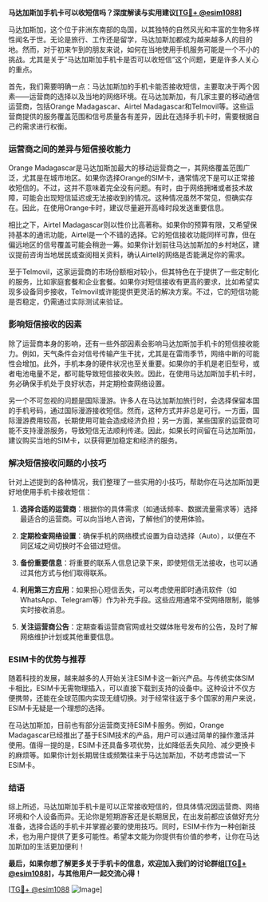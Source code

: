 **马达加斯加手机卡可以收短信吗？深度解读与实用建议[[TG💪+ @esim1088](https://t.me/s/esim1088)]**

马达加斯加，这个位于非洲东南部的岛国，以其独特的自然风光和丰富的生物多样性闻名于世。无论是旅行、工作还是留学，马达加斯加都成为越来越多人的目的地。然而，对于初来乍到的朋友来说，如何在当地使用手机服务可能是一个不小的挑战。尤其是关于“马达加斯加手机卡是否可以收短信”这个问题，更是许多人关心的重点。

首先，我们需要明确一点：马达加斯加的手机卡能否接收短信，主要取决于两个因素——运营商的选择以及当地的网络环境。在马达加斯加，有几家主要的移动通信运营商，包括Orange Madagascar、Airtel Madagascar和Telmovil等。这些运营商提供的服务覆盖范围和信号质量各有差异，因此在选择手机卡时，需要根据自己的需求进行权衡。

### **运营商之间的差异与短信接收能力**

Orange Madagascar是马达加斯加最大的移动运营商之一，其网络覆盖范围广泛，尤其是在城市地区。如果你选择Orange的SIM卡，通常情况下是可以正常接收短信的。不过，这并不意味着完全没有问题。有时，由于网络拥堵或者技术故障，可能会出现短信延迟或无法接收到的情况。这种情况虽然不常见，但确实存在。因此，在使用Orange卡时，建议尽量避开高峰时段发送重要信息。

相比之下，Airtel Madagascar则以性价比高著称。如果你的预算有限，又希望保持基本的通讯功能，Airtel是一个不错的选择。它的短信接收功能同样可靠，但在偏远地区的信号覆盖可能会稍逊一筹。如果你计划前往马达加斯加的乡村地区，建议提前咨询当地居民或查阅相关资料，确认Airtel的网络是否能满足你的需求。

至于Telmovil，这家运营商的市场份额相对较小，但其特色在于提供了一些定制化的服务，比如家庭套餐和企业套餐。如果你对短信接收有更高的要求，比如希望实现多设备同步接收，Telmovil或许能提供更灵活的解决方案。不过，它的短信功能是否稳定，仍需通过实际测试来验证。

### **影响短信接收的因素**

除了运营商本身的影响，还有一些外部因素会影响马达加斯加手机卡的短信接收能力。例如，天气条件会对信号传输产生干扰，尤其是在雷雨季节，网络中断的可能性会增加。此外，手机本身的硬件状况也至关重要。如果你的手机是老旧型号，或者电池电量不足，都可能导致短信接收失败。因此，在使用马达加斯加手机卡时，务必确保手机处于良好状态，并定期检查网络设置。

另一个不可忽视的问题是国际漫游。许多人在马达加斯加旅行时，会选择保留本国的手机号码，通过国际漫游接收短信。然而，这种方式并非总是可行。一方面，国际漫游费用较高，长期使用可能会造成经济负担；另一方面，某些国家的运营商可能不支持漫游服务，导致短信无法顺利传递。因此，如果长时间留在马达加斯加，建议购买当地的SIM卡，以获得更加稳定和经济的服务。

### **解决短信接收问题的小技巧**

针对上述提到的各种情况，我们整理了一些实用的小技巧，帮助你在马达加斯加更好地使用手机卡接收短信：

1. **选择合适的运营商**：根据你的具体需求（如通话频率、数据流量需求等）选择最适合的运营商。可以向当地人咨询，了解他们的使用体验。
   
2. **定期检查网络设置**：确保手机的网络模式设置为自动选择（Auto），以便在不同区域之间切换时不会错过短信。

3. **备份重要信息**：将重要的联系人信息记录下来，即使短信无法接收，也可以通过其他方式与他们取得联系。

4. **利用第三方应用**：如果担心短信丢失，可以考虑使用即时通讯软件（如WhatsApp、Telegram等）作为补充手段。这些应用通常不受网络限制，能够实时接收消息。

5. **关注运营商公告**：定期查看运营商官网或社交媒体账号发布的公告，及时了解网络维护计划或其他重要信息。

### **ESIM卡的优势与推荐**

随着科技的发展，越来越多的人开始关注ESIM卡这一新兴产品。与传统实体SIM卡相比，ESIM卡无需物理插入，可以直接下载到支持的设备中。这种设计不仅方便携带，还能在全球范围内实现无缝切换。对于经常往返于多个国家的用户来说，ESIM卡无疑是一个理想的选择。

在马达加斯加，目前也有部分运营商支持ESIM卡服务。例如，Orange Madagascar已经推出了基于ESIM技术的产品，用户可以通过简单的操作激活并使用。值得一提的是，ESIM卡还具备多项优势，比如降低丢失风险、减少更换卡的麻烦等。如果你计划长期居住或频繁往来于马达加斯加，不妨考虑尝试一下ESIM卡。

### **结语**

综上所述，马达加斯加手机卡是可以正常接收短信的，但具体情况因运营商、网络环境和个人设备而异。无论你是短期游客还是长期居民，在出发前都应该做好充分准备，选择合适的手机卡并掌握必要的使用技巧。同时，ESIM卡作为一种创新技术，也为用户提供了更多可能性。希望本文能为你提供有价值的参考，让你在马达加斯加的生活更加便利！

**最后，如果你想了解更多关于手机卡的信息，欢迎加入我们的讨论群组[[TG💪+ @esim1088](https://t.me/s/esim1088)]，与其他用户一起交流心得！**

[[TG💪+ @esim1088](https://t.me/s/esim1088) ![Image](https://i.postimg.cc/4NQfJmqS/Snipaste-2025-05-13-00-14-12.png)]